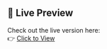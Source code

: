 ## 🚀 Live Preview

Check out the live version here:  
👉 [Click to View](https://themededits.github.io/Quizzes-FlashCard/)
